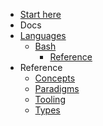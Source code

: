 - [Start here](/)
- Docs
- [Languages](/languages/README.md)
  - [Bash](/languages/bash/README.md)
    - [Reference](/languages/bash/reference/README.md)
- Reference
  - [Concepts](/reference/concepts/README.md)
  - [Paradigms](/reference/paradigms/README.md)
  - [Tooling](/reference/tooling/README.md)
  - [Types](/reference/types/README.md)
